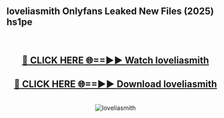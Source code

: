 <h2>loveliasmith Onlyfans Leaked New Files (2025) hs1pe</h2>
<br>
<div align="center">
<h2><a href="https://mediafiles.top/loveliasmith&ref=git" rel="nofollow">🔴 CLICK HERE 🌐==►► Watch loveliasmith</a></h2>
<h2><a href="https://mediafiles.top/loveliasmith&ref=git" rel="nofollow">🔴 CLICK HERE 🌐==►► Download loveliasmith</a></h2>
<br>
<a href="https://mediafiles.top/loveliasmith&ref=git" rel="nofollow" data-target="animated-image.originalLink"><img src="https://i.ibb.co.com/xMMVF88/686577567.gif" alt="loveliasmith" style="max-width: 100%; display: inline-block;" data-target="animated-image.originalImage"></a>
</div>
<br>
<br>